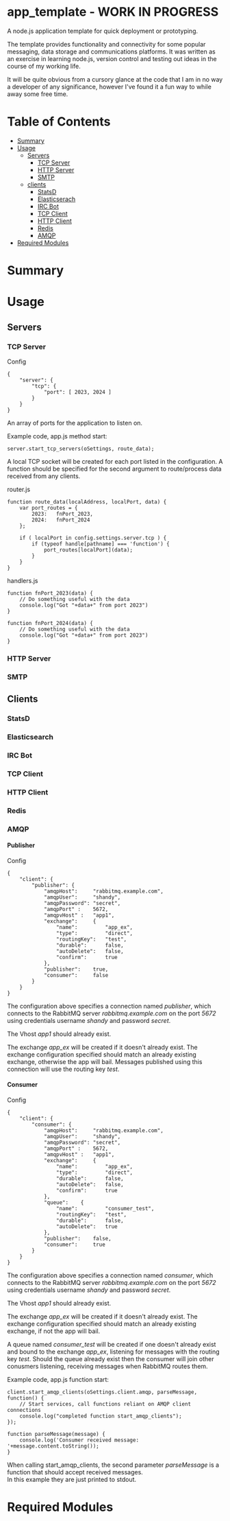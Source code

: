 # app_template - WORK IN PROGRESS

A node.js application template for quick deployment or prototyping.

The template provides functionality and connectivity for some popular messaging, data storage and communications platforms.
It was written as an exercise in learning node.js, version control and testing out ideas in the course of my working life.

It will be quite obvious from a cursory glance at the code that I am in no way a developer of any significance, however I've found it a fun way to while away some free time. 

# Table of Contents

* [Summary](#summary)
* [Usage](#usage)
   * [Servers](#servers)
      * [TCP Server](#tcp-server)
      * [HTTP Server](#http-server)
      * [SMTP](#smtp)
   * [clients](#clients)
      * [StatsD](#statsd)
      * [Elasticserach](#elasticsearch-client)
      * [IRC Bot](#ircbot)
      * [TCP Client](#tcp-client)
      * [HTTP Client](#http-client)
      * [Redis](#redis-client)
      * [AMQP](#amqp-client)
* [Required Modules](#required_modules)

# Summary

# Usage
## Servers
### TCP Server
Config 
```
{
	"server": {
		"tcp": {
			"port": [ 2023, 2024 ]
		}
	}
}
```
An array of ports for the application to listen on.

Example code, app.js method start:
```
server.start_tcp_servers(oSettings, route_data);
```
A local TCP socket will be created for each port listed in the configuration.  A function should be specified for the second argument
to route/process data received from any clients. 

router.js
```
function route_data(localAddress, localPort, data) {
	var port_routes = {
		2023:	fnPort_2023,
		2024:	fnPort_2024
	};
	
	if ( localPort in config.settings.server.tcp ) {
		if (typeof handle[pathname] === 'function') {
			port_routes[localPort](data);
		}
	}
}
```

handlers.js
```
function fnPort_2023(data) {
	// Do something useful with the data
	console.log("Got "+data+" from port 2023")
}

function fnPort_2024(data) {
	// Do something useful with the data
	console.log("Got "+data+" from port 2023")
}
```  
### HTTP Server

### SMTP

## Clients
### StatsD

### Elasticsearch

### IRC Bot

### TCP Client

### HTTP Client

### Redis

### AMQP


#### Publisher

Config
```
{
	"client": {
		"publisher": {
			"amqpHost":   	"rabbitmq.example.com",
	        "amqpUser":     "shandy",
	        "amqpPassword": "secret",
	        "amqpPort" :    5672,
	        "amqpvHost" :   "app1",
	        "exchange":     {
	            "name":         "app_ex",
	            "type":         "direct",
	            "routingKey":   "test",
	            "durable":      false,
	            "autoDelete":   false,
	            "confirm":      true
	        },
	        "publisher":    true,
	        "consumer":     false
		}
	}
}
```
The configuration above specifies a connection named *publisher*, which connects to the RabbitMQ server *rabbitmq.example.com* 
on the port *5672* using credentials username *shandy* and password *secret*.  

The Vhost *app1* should already exist.

The exchange *app_ex* will be created if it doesn't already exist.  The exchange configuration specified should match an already 
existing exchange, otherwise the app will bail.  Messages published using this connection will use the routing key *test*.

#### Consumer

Config
```
{
	"client": {
		"consumer": {
			"amqpHost":   	"rabbitmq.example.com",
	        "amqpUser":     "shandy",
	        "amqpPassword": "secret",
	        "amqpPort" :    5672,
	        "amqpvHost" :   "app1",
	        "exchange":     {
	            "name":         "app_ex",
	            "type":         "direct",
	            "durable":      false,
	            "autoDelete":   false,
	            "confirm":      true
	        },
	        "queue":    {
	            "name":         "consumer_test",
	            "routingKey":   "test",
	            "durable":      false,
	            "autoDelete":   true
	        },
	        "publisher":    false,
	        "consumer":     true
		}
	}
}
```
The configuration above specifies a connection named *consumer*, which connects to the RabbitMQ server *rabbitmq.example.com* 
on the port *5672* using credentials username *shandy* and password *secret*.

The Vhost *app1* should already exist.

The exchange *app_ex* will be created if it doesn't already exist.  The exchange configuration specified should match an already 
existing exchange, if not the app will bail. 

A queue named *consumer_test* will be created if one doesn't already exist and bound to the exchange *app_ex*, listening for 
messages with the routing key *test*.  Should the queue already exist then the consumer will join other conusmers listening, 
receiving messages when RabbitMQ routes them.



Example code, app.js function start:

```
client.start_amqp_clients(oSettings.client.amqp, parseMessage, function() {
	// Start services, call functions reliant on AMQP client connections
	console.log("completed function start_amqp_clients");
});

function parseMessage(message) {
	console.log('Consumer received message: '+message.content.toString());
}

```
When calling start_amqp_clients, the second parameter *parseMessage* is a function that should accept received messages.  
In this example they are just printed to stdout.

# Required Modules